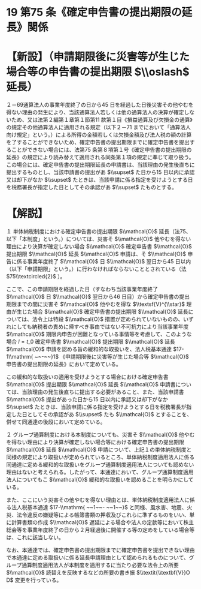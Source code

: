 # 19 第75 条《確定申告書の提出期限の延長》関係

# 【新設】（申請期限後に災害等が生じた場合等の申告書の提出期限 $\\oslash$ 延長）

２－69通算法人の事業年度終了の日から45 日を経過した日後災害その他やむを得ない理由の発生により、当該通算法人若しくは他の通算法人の決算が確定しないため、又は法第２編第１章第１節第11 款第１目《損益通算及び欠損金の通算》の規定その他通算法人に適用される規定（以下２－71 までにおいて「通算法人向け規定」という。）による所得の金額若しくは欠損金額及び法人税の額の計算を了することができないため、確定申告書の提出期限までに確定申告書を提出することができない場合には、法第75 条第８項第１号《確定申告書の提出期限の延長》の規定により読み替えて適用される同条第１項の規定に準じて取り扱う。この場合には、確定申告書の提出期限延長の申請書は、当該理由の発生後直ちに提出するものとし、当該申請書の提出があ $\\supset$ た日から15 日以内に承認又は却下がなか $\\supset$ たときは、当該申請に係る指定を受けようとする日を税務署長が指定した日としてその承認があ $\\supset$ たものとする。

# 【解説】

１ 単体納税制度における確定申告書の提出期限 $\\mathcal{O}$ 延長（法75、以下「本制度」という。）については、災害そ $\\mathcal{O}$ 他やむを得ない理由により決算が確定しない場合 $\\mathcal{O}$ 確定申告書 $\\mathcal{O}$ 提出期限 $\\mathcal{O}$ 延長 $\\mathcal{O}$ 申請は、そ $\\mathcal{O}$ 申告に係る事業年度終了 $\\mathcal{O}$ 日 $\\mathcal{O}$ 翌日から45 日以内（以下「申請期限」という。）に行わなければならないこととされている（法 $75\\textcircled{2}$ ）。

ここで、この申請期限を経過した日（すなわち当該事業年度終了 $\\mathcal{O}$ 日 $\\mathcal{O}$ 翌日から46 日目）から確定申告書の提出期限までの間に災害そ $\\mathcal{O}$ 他やむを得な $\\textsf{V}^{\\star}$ 理由が生じた場合 $\\mathcal{O}$ 確定申告書の提出期限 $\\mathcal{O}$ 延長については、法令上は特段 $\\mathcal{O}$ 措置が定められていないものの、いずれにしても納税者の責めに帰すべき事由ではない不可抗力により当該事業年度 $\\mathcal{O}$ 期限内申告が困難となっている事情等を考慮して、このような場合 $l=t\_{0}$ 確定申告書 $\\mathcal{O}$ 提出期限 $\\mathcal{O}$ 延長 $\\mathcal{O}$ 申請を認める旨の緩和的な取扱いを、法人税基本通達 $17-1\\mathrm{ ~~-~~}1$ 《申請期限後に災害等が生じた場合等 $\\mathcal{O}$ 申告書の提出期限の延長》において定めている。

この緩和的な取扱いの適用を受けようとする場合における確定申告書 $\\mathcal{O}$ 提出期限 $\\mathcal{O}$ 延長 $\\mathcal{O}$ 申請書については、当該理由の発生後直ちに提出する必要があること、また、当該申請書 $\\mathcal{O}$ 提出があった日から15 日以内に承認又は却下がなか $\\supset$ たときは、当該申請に係る指定を受けようとする日を税務署長が指定した日としてその承認があ $\\supset$ たも $\\mathcal{O}$ とすることを、併せて同通達の後段において定めている。

２ グループ通算制度における本制度についても、災害そ $\\mathcal{O}$ 他やむを得ない理由により決算が確定しない場合等における確定申告書の提出期限 $\\mathcal{O}$ 延長 $\\mathcal{O}$ 申請について、上記１の単体納税制度と同様の規定により取扱いが定められているところ、単体納税制度適用法人に係る同通達に定める緩和的な取扱いをグループ通算制度適用法人についても認めない理由はないと考えられる。したがって、本通達において、グループ通算制度適用法人についてもこ $\\mathcal{O}$ 緩和的な取扱いを認めることを明らかにしている。

また、ここにいう災害その他やむを得ない理由とは、単体納税制度適用法人に係る法人税基本通達 $17-\\mathrm{ ~~1~~- ~~1~~}$ と同様、風水害、地震、火災、法令違反の嫌疑等による帳簿書類の押収及びこれらに準ずるものをいい、単に計算書類の作成 $\\mathcal{O}$ 遅延による場合や法人の定款等において株主総会等を事業年度終了の日から２月経過後に開催する等の定めをしている場合等は、これに該当しない。

なお、本通達では、確定申告書の提出期限までに確定申告書を提出できない理由で本通達に定める取扱いに係る延長申請理由として認められるものについて、グループ通算制度適用法人が本制度を適用するに当たり必要な法令上の所要 $\\mathcal{O}$ 読替えを反映するなどの所要の書き振 $\\textit{\\textbf{V}}O D$ 変更を行っている。